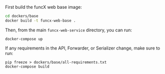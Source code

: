 First build the funcX web base image:
```bash
cd dockers/base
docker build -t funcx-web-base .
```
Then, from the main `funcx-web-service` directory, you can run:
```
docker-compose up
```
If any requirements in the API, Forwarder, or Serializer change, make sure to run: 
```
pip freeze > dockers/base/all-requirements.txt
docker-compose build
```